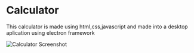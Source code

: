 # Calculator
This calculator is made using html,css,javascript and made into a desktop aplication using electron framework 


![Calculator Screenshot](images\captur.png)
